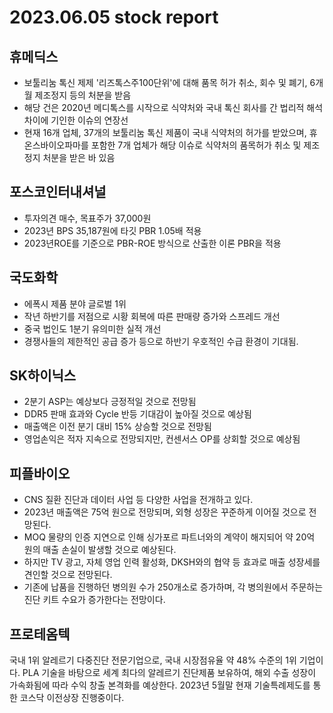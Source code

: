 # 2023.06.05 stock report
## 휴메딕스
- 보툴리눔 톡신 제제 '리즈톡스주100단위'에 대해 품목 허가 취소, 회수 및 폐기, 6개월 제조정지 등의 처분을 받음
- 해당 건은 2020년 메디톡스를 시작으로 식약처와 국내 톡신 회사를 간 법리적 해석 차이에 기인한 이슈의 연장선
- 현재 16개 업체, 37개의 보툴리눔 톡신 제품이 국내 식약처의 허가를 받았으며, 휴온스바이오파마를 포함한 7개 업체가 해당 이슈로 식약처의 품목허가 취소 및 제조정지 처분을 받은 바 있음
## 포스코인터내셔널
- 투자의견 매수, 목표주가 37,000원
- 2023년 BPS 35,187원에 타깃 PBR 1.05배 적용
- 2023년ROE를 기준으로 PBR-ROE 방식으로 산출한 이론 PBR을 적용
## 국도화학
- 에폭시 제품 분야 글로벌 1위
- 작년 하반기를 저점으로 시황 회복에 따른 판매량 증가와 스프레드 개선
- 중국 법인도 1분기 유의미한 실적 개선
- 경쟁사들의 제한적인 공급 증가 등으로 하반기 우호적인 수급 환경이 기대됨.
## SK하이닉스
- 2분기 ASP는 예상보다 긍정적일 것으로 전망됨
- DDR5 판매 효과와 Cycle 반등 기대감이 높아질 것으로 예상됨
- 매출액은 이전 분기 대비 15% 상승할 것으로 전망됨
- 영업손익은 적자 지속으로 전망되지만, 컨센서스 OP를 상회할 것으로 예상됨
## 피플바이오
- CNS 질환 진단과 데이터 사업 등 다양한 사업을 전개하고 있다.
- 2023년 매출액은 75억 원으로 전망되며, 외형 성장은 꾸준하게 이어질 것으로 전망된다.
- MOQ 물량의 인증 지연으로 인해 싱가포르 파트너와의 계약이 해지되어 약 20억 원의 매출 손실이 발생할 것으로 예상된다.
- 하지만 TV 광고, 자체 영업 인력 활성화, DKSH와의 협약 등 효과로 매출 성장세를 견인할 것으로 전망된다.
- 기존에 납품을 진행하던 병의원 수가 250개소로 증가하며, 각 병의원에서 주문하는 진단 키트 수요가 증가한다는 전망이다.
## 프로테옴텍
국내 1위 알레르기 다중진단 전문기업으로, 국내 시장점유율 약 48% 수준의 1위 기업이다. PLA 기술을 바탕으로 세계 최다의 알레르기 진단제품 보유하여, 해외 수출 성장이 가속화됨에 따라 수익 창출 본격화를 예상한다. 2023년 5월말 현재 기술특례제도를 통한 코스닥 이전상장 진행중이다.